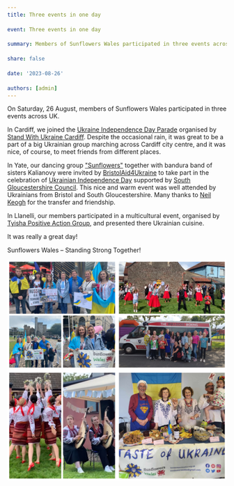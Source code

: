 ```yaml
---
title: Three events in one day

event: Three events in one day

summary: Members of Sunflowers Wales participated in three events across UK

share: false

date: '2023-08-26' 

authors: [admin]
---
```


On Saturday, 26 August, members of Sunflowers Wales participated in three events across UK.

In Cardiff, we joined the <a href="https://bit.ly/Cardiff-26-08-23" target="_blank">Ukraine Independence Day Parade</a> organised by <a href="https://www.facebook.com/groups/601579067497655/user/100082874289231/" target="_blank">Stand With Ukraine Cardiff</a>. Despite the occasional rain, it was great to be a part of a big Ukrainian group marching across Cardiff city centre, and it was nice, of course, to meet friends from different places.

In Yate, our dancing group <a href="https://localgiving.org/charity/sunflowers-wales/project/dancing/" target="_blank">"Sunflowers"</a> together with bandura band of sisters Kalianovy were invited by <a href="https://www.facebook.com/groups/1043256196226980/" target="_blank">BristolAid4Ukraine</a> to take part in the celebration of <a href="https://bit.ly/BristolAid4Ukraine-Independence-Day" target="_blank">Ukrainian Independence Day</a> supported by <a href="https://www.facebook.com/sgloscouncil" target="_blank">South Gloucestershire Council</a>. This nice and warm event was well attended by Ukrainians from Bristol and South Gloucestershire. Many thanks to <a href="https://www.facebook.com/groups/601579067497655/user/100021561261219" target="_blank">Neil Keogh</a> for the transfer and friendship.

In Llanelli, our members participated in a multicultural event, organised by <a href="https://bit.ly/Tyisha" target="_blank">Tyisha Positive Action Group</a>, and presented there Ukrainian cuisine.

It was really a great day!

Sunflowers Wales – Standing Strong Together!


<div style="margin-top: 0;"><img src="3in1-1.jpg" alt="3in1-1" width="50%" style="display: inline; margin-top: 0;"/><img src="3in1-2.jpg" alt="3in1-2" width="50%" style="display: inline; margin-top: 0;"/></div>

<div style="margin-top: 0;"><img src="3in1-3.jpg" alt="3in1-3" width="50%" style="display: inline; margin-top: 0;"/><img src="3in1-4.jpg" alt="3in1-4" width="50%" style="display: inline; margin-top: 0;"/></div>
